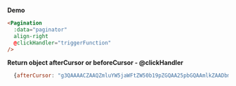 **Demo**

```html
<Pagination
  :data="paginator"
  align-right
  @clickHandler="triggerFunction"
/>
```

**Return object afterCursor or beforeCursor - @clickHandler**
```js
  {afterCursor: "g3QAAAACZAAQZmluYW5jaWFtZW50b19pZGQAA25pbGQAAmlkZAADbmls"}
```
